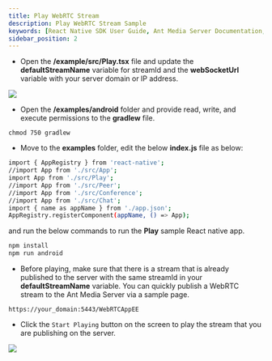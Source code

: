 ```yaml
---
title: Play WebRTC Stream
description: Play WebRTC Stream Sample
keywords: [React Native SDK User Guide, Ant Media Server Documentation, Ant Media Server Tutorials]
sidebar_position: 2
---
```



* Open the **/example/src/Play.tsx** file and update the **defaultStreamName** variable for streamId and the **webSocketUrl** variable with your server domain or IP address.

![](@site/static/img/image-1654599250441.png)

* Open the **/examples/android** folder and provide read, write, and execute permissions to the **gradlew** file.

```shell
chmod 750 gradlew
```

* Move to the **examples** folder, edit the below **index.js** file as below:

```bash
import { AppRegistry } from 'react-native';
//import App from './src/App';
import App from './src/Play';
//import App from './src/Peer';
//import App from './src/Conference';
//import App from './src/Chat';
import { name as appName } from './app.json';
AppRegistry.registerComponent(appName, () => App);
```

and run the below commands to run the **Play** sample React native app.

```bash
npm install
npm run android
```

* Before playing, make sure that there is a stream that is already published to the server with the same streamId in your **defaultStreamName** variable. You can quickly publish a WebRTC stream to the Ant Media Server via a sample page.

`https://your_domain:5443/WebRTCAppEE`

* Click the `Start Playing` button on the screen to play the stream that you are publishing on the server.

![](@site/static/img/image-1654599731503.png)
